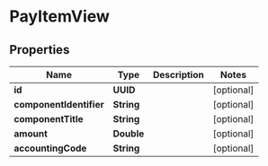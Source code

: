 

# PayItemView


## Properties

| Name | Type | Description | Notes |
|------------ | ------------- | ------------- | -------------|
|**id** | **UUID** |  |  [optional] |
|**componentIdentifier** | **String** |  |  [optional] |
|**componentTitle** | **String** |  |  [optional] |
|**amount** | **Double** |  |  [optional] |
|**accountingCode** | **String** |  |  [optional] |



